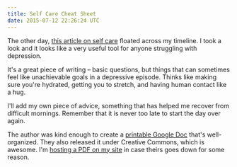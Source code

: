 ```yaml
---
title: Self Care Cheat Sheet
date: 2015-07-12 22:26:24 UTC
---
```


The other day, [this article on self care](http://eponis.tumblr.com/post/113798088670/everything-is-awful-and-im-not-okay-questions-to) floated across my timeline. I took a look and it looks like a very useful tool for anyone struggling with depression. 

<!-- more -->

It's a great piece of writing – basic questions, but things that can sometimes feel like unachievable goals in a depressive episode. Thinks like making sure you're hydrated, getting you to stretch, and having human contact like a hug. 

I'll add my own piece of advice, something that has helped me recover from difficult mornings. Remember that it is never too late to start the day over again. 

The author was kind enough to create a [printable Google Doc](https://drive.google.com/file/d/0B6A2F5ky9SELU0Zfd05YMEpyNUk/view) that's well-organized. They also released it under Creative Commons, which is awesome. I'm [hosting a PDF on my site](http://static.ashfurrow.com/selfcare_printable.pdf) in case theirs goes down for some reason. 

